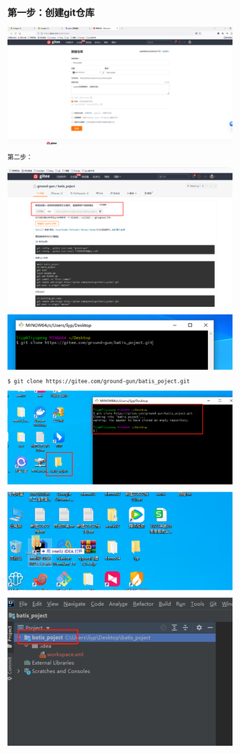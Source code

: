 

## 第一步：创建git仓库

![image-20230713095044607](03快熟创建git仓库与本地Idea关联.assets/image-20230713095044607.png)















第二步：



![image-20230713095204122](03快熟创建git仓库与本地Idea关联.assets/image-20230713095204122.png)







![image-20230713095322076](03快熟创建git仓库与本地Idea关联.assets/image-20230713095322076.png)



```
$ git clone https://gitee.com/ground-gun/batis_poject.git
```





![image-20230713095404728](03快熟创建git仓库与本地Idea关联.assets/image-20230713095404728.png)













![image-20230713095435470](03快熟创建git仓库与本地Idea关联.assets/image-20230713095435470.png)











![image-20230713095503383](03快熟创建git仓库与本地Idea关联.assets/image-20230713095503383.png)






